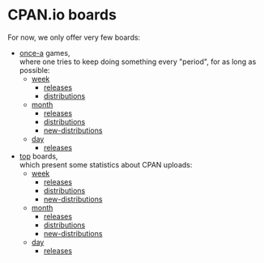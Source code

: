 # CPAN.io boards

For now, we only offer very few boards:

- [once-a](once-a/) games,  
  where one tries to keep doing something every "period", for as long as possible:
    - [week](once-a/week/)
        - [releases](once-a/week/releases/)
        - [distributions](once-a/week/distributions/)
    - [month](once-a/month/)
        - [releases](once-a/month/releases/)
        - [distributions](once-a/month/distributions/)
        - [new-distributions](once-a/month/new-distributions/)
    - [day](once-a/day/)
        - [releases](once-a/day/releases/)
- [top](top/) boards,  
  which present some statistics about CPAN uploads:
    - [week](top/week/)
        - [releases](top/week/releases/)
        - [distributions](top/week/distributions/)
        - [new-distributions](top/week/new-distributions/)
    - [month](top/month/)
        - [releases](top/month/releases/)
        - [distributions](top/month/distributions/)
        - [new-distributions](top/month/new-distributions/)
    - [day](top/day/)
        - [releases](top/day/releases/)
